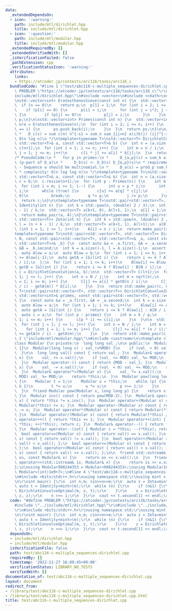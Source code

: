 ```yaml
---
data:
  _extendedDependsOn:
  - icon: ':warning:'
    path: include/mtl/dirichlet.hpp
    title: include/mtl/dirichlet.hpp
  - icon: ':question:'
    path: include/mtl/modular.hpp
    title: include/mtl/modular.hpp
  _extendedRequiredBy: []
  _extendedVerifiedWith: []
  _isVerificationFailed: false
  _pathExtension: cpp
  _verificationStatusIcon: ':warning:'
  attributes:
    links:
    - https://atcoder.jp/contests/arc116/tasks/arc116_c
  bundledCode: "#line 1 \"test/abc116-c-multiple_sequences-dirichlet.cpp\"\n#define\
    \ PROBLEM \"https://atcoder.jp/contests/arc116/tasks/arc116_c\"\r\n#line 2 \"\
    include/mtl/dirichlet.hpp\"\n#include <vector>\n#include <cmath>\n#include <cassert>\n\
    \nstd::vector<int> EratosthenesSieve(const int n) {\n  std::vector<int> p(n+1);\n\
    \  if (n == 0)\n    return p;\n  p[1] = 1;\n  for (int i = 2; i <= n; i++) {\n\
    \    if (p[i] == 0) {\n      p[i] = i;\n      for (int j = i*2; j <= n; j += i)\
    \ {\n        if (p[j] == 0)\n          p[j] = i;\n      }\n    }\n  }\n  return\
    \ p;\n}\n\nstd::vector<int> Primes(const int n) {\n  std::vector<int> ps;\n  auto\
    \ era = EratosthenesSieve(n);\n  for (int i = 2; i <= n; i++) {\n    if (era[i]\
    \ == i) {\n      ps.push_back(i);\n    }\n  }\n  return ps;\n}\n\n/* PseudoCode:\n\
    \ *   D_c(s) = sum c(n) n^{-s} = sum_n sum_{ij=n} a(i)b(j) (ij)^{-s}\n * complexity:\
    \ O(n log n)\n */\ntemplate<typename T>\nstd::vector<T> DirichletConvolution(const\
    \ std::vector<T>& a, const std::vector<T>& b) {\n  int n = (a.size()-1);\n  std::vector<T>\
    \ c(n+1);\n  for (int i = 1; i <= n; i++) {\n    int m = n / i;\n    for (int\
    \ j = 1; j <= m; j++)\n      c[i * j] += a[i] * b[j];\n  }\n  return c;\n}\n\n\
    /* PseudoCode:\n *   for p in primes:\n *     D_{a,p}(s) = sum_k a(p^k) p^{-ks}\
    \ (p-part of D_a)\n *     D_b(s) <- D_b(s) D_{a,p}(s)\n * requirements:\n *  \
    \ - Sequence a should be multinomial.\n *     D_a(s) = prod_p sum_k a(p^k) p^{-ks}\n\
    \ * complexity: O(n log log n)\n */\ntemplate<typename T>\nstd::vector<T> DirichletMultinomialConvolution(const\
    \ std::vector<T>& a, const std::vector<T>& b) {\n  int n = (a.size()-1);\n  auto\
    \ c = b;\n  c.resize(n+1);\n  for (int p : Primes(n)) {\n    int m = n/p;\n  \
    \  for (int i = m; i >= 1; i--) {\n      int u = p * i;\n      int q = p, j =\
    \ i;\n      while (true) {\n        c[u] += a[q] * c[j];\n        if (j % p !=\
    \ 0)\n          break;\n        q *= p;\n        j /= p;\n      }\n    }\n  }\n\
    \  return c;\n}\n\ntemplate<typename T>\nstd::pair<std::vector<T>, std::vector<T>>\
    \ Identity(int n) {\n  int k = std::pow(n, (double) 2 / 3);\n  int l = (n + k\
    \ - 1) / k;\n  std::vector<T> a(k+1, 0), A(l+1, 1);\n  a[1] = 1;\n  A[0] = 0;\n\
    \  return make_pair(a, A);\n}\n\ntemplate<typename T>\nstd::pair<std::vector<T>,\
    \ std::vector<T>> Zeta(int n) {\n  int k = std::pow(n, (double) 2 / 3);\n  int\
    \ l = (n + k - 1) / k;\n  std::vector<T> a(k+1, 1), A(l+1);\n  a[0] = 0;\n  for\
    \ (int i = 1; i <= l; i++)\n    A[i] = n / i;\n  return make_pair(a, A);\n}\n\n\
    template<typename T>\nstd::pair<std::vector<T>, std::vector<T>> DirichletConvolveOptimal(int\
    \ N, const std::pair<std::vector<T>, std::vector<T>>& _a, const std::pair<std::vector<T>,\
    \ std::vector<T>>& _b) {\n  const auto &a = _a.first, &A = _a.second, &b = _b.first,\
    \ &B = _b.second;\n  int k = a.size()-1, l = A.size()-1;\n  assert(k * l >= N);\n\
    \  auto Alow = a;\n  auto Blow = b;\n  for (int i = 1; i <= k; i++)\n    Alow[i]\
    \ += Alow[i-1];\n  auto getA = [&](int i) {\n    return i <= k ? Alow[i] : A[N\
    \ / i];\n  };\n  for (int i = 1; i <= k; i++)\n    Blow[i] += Blow[i-1];\n  auto\
    \ getB = [&](int i) {\n    return i <= k ? Blow[i] : B[N / i];\n  };\n\n  auto\
    \ c = DirichletConvolution(a, b);\n\n  std::vector<T> C(l+1);\n  for (int j =\
    \ 1; j <= l; j++) {\n    int n = N / j;\n    int m = sqrt(n);\n    for (int i\
    \ = 1; i <= m; i++) {\n      C[j] += a[i] * getB(n / i);\n      C[j] += (getA(n\
    \ / i) - getA(m)) * b[i];\n    }\n  }\n  return std::make_pair(c, C);\n}\n\ntemplate<typename\
    \ T>\nstd::pair<std::vector<T>, std::vector<T>> DirichletConvolveZeta(int N, const\
    \ std::vector<int>& primes, const std::pair<std::vector<T>, std::vector<T>>& _a)\
    \ {\n  const auto &a = _a.first, &A = _a.second;\n  int k = a.size()-1, l = A.size()-1;\n\
    \  auto Alow = a;\n  for (int i = 1; i <= k; i++)\n    Alow[i] += Alow[i-1];\n\
    \  auto getA = [&](int i) {\n    return i <= k ? Alow[i] : A[N / i];\n  };\n\n\
    \  auto c = a;\n  for (int p : primes) {\n    int m = k / p;\n    for (int i =\
    \ 1; i <= m; i++) {\n      c[p * i] += c[i];\n    }\n  }\n\n  std::vector<T> C(l+1);\n\
    \  for (int j = 1; j <= l; j++) {\n    int n = N / j;\n    int m = std::sqrt(n);\n\
    \    for (int i = 1; i <= m; i++) {\n      C[j] += a[i] * (n / i);\n      C[j]\
    \ += getA(n / i) - getA(m);\n    }\n  }\n  return std::make_pair(c, C);\n}\n#line\
    \ 2 \"include/mtl/modular.hpp\"\n#include <iostream>\n\ntemplate <long long MOD>\n\
    class Modular {\n private:\n  long long val_;\n\n public:\n  Modular() : val_(0)\
    \ {}\n  Modular(long long v) : val_(v%MOD) {\n    if (val_ < 0) val_ += MOD;\n\
    \  }\n\n  long long val() const { return val_; }\n  Modular& operator+=(Modular\
    \ x) {\n    val_ += x.val();\n    if (val_ >= MOD) val_ %= MOD;\n    return *this;\n\
    \  }\n  Modular operator-() const { return {MOD - val_}; }\n  Modular& operator-=(Modular\
    \ x) {\n    val_ -= x.val();\n    if (val_ < 0) val_ += MOD;\n    return *this;\n\
    \  }\n  Modular& operator*=(Modular x) {\n    val_ *= x.val();\n    if (val_ >=\
    \ MOD) val_ %= MOD;\n    return *this;\n  }\n  Modular pow(long long p) const\
    \ {\n    Modular t = 1;\n    Modular u = *this;\n    while (p) {\n      if (p\
    \ & 1)\n        t *= u;\n      u *= u;\n      p >>= 1;\n    }\n    return t;\n\
    \  }\n  friend Modular pow(Modular x, long long p) {\n    return x.pow(p);\n \
    \ }\n  Modular inv() const { return pow(MOD-2); }\n  Modular& operator/=(Modular\
    \ x) { return *this *= x.inv(); }\n  Modular operator+(Modular x) const { return\
    \ Modular(*this) += x; }\n  Modular operator-(Modular x) const { return Modular(*this)\
    \ -= x; }\n  Modular operator*(Modular x) const { return Modular(*this) *= x;\
    \ }\n  Modular operator/(Modular x) const { return Modular(*this) /= x; }\n  Modular&\
    \ operator++() { return *this += 1; }\n  Modular operator++(int) { Modular c =\
    \ *this; ++(*this); return c; }\n  Modular& operator--() { return *this -= 1;\
    \ }\n  Modular operator--(int) { Modular c = *this; --(*this); return c; }\n\n\
    \  bool operator==(Modular x) const { return val() == x.val(); }\n  bool operator!=(Modular\
    \ x) const { return val() != x.val(); }\n  bool operator<(Modular x) const { return\
    \ val() < x.val(); };\n  bool operator<=(Modular x) const { return val() <= x.val();\
    \ };\n  bool operator>(Modular x) const { return val() > x.val(); };\n  bool operator>=(Modular\
    \ x) const { return val() >= x.val(); };\n\n  friend std::ostream& operator<<(std::ostream&\
    \ os, const Modular& x) {\n    return os << x.val();\n  }\n  friend std::istream&\
    \ operator>>(std::istream& is, Modular& x) {\n    return is >> x.val_;\n  }\n\n\
    };\n\nusing Modular998244353 = Modular<998244353>;\nusing Modular1000000007 =\
    \ Modular<(int)1e9+7>;\n#line 4 \"test/abc116-c-multiple_sequences-dirichlet.cpp\"\
    \n#include <bits/stdc++.h>\r\nusing namespace std;\r\nusing mint = Modular998244353;\r\
    \n\r\nint main() {\r\n  int n,m; cin>>n>>m;\r\n  auto z = Zeta<mint>(m);\r\n \
    \ auto t = Identity<mint>(m);\r\n  while (n) {\r\n    if (n&1) {\r\n      t =\
    \ DirichletConvolveOptimal(m, z, t);\r\n    }\r\n    z = DirichletConvolveOptimal(m,\
    \ z, z);\r\n    n >>= 1;\r\n  }\r\n  cout << t.second[1] << endl;\r\n}\n"
  code: "#define PROBLEM \"https://atcoder.jp/contests/arc116/tasks/arc116_c\"\r\n\
    #include \"../include/mtl/dirichlet.hpp\"\r\n#include \"../include/mtl/modular.hpp\"\
    \r\n#include <bits/stdc++.h>\r\nusing namespace std;\r\nusing mint = Modular998244353;\r\
    \n\r\nint main() {\r\n  int n,m; cin>>n>>m;\r\n  auto z = Zeta<mint>(m);\r\n \
    \ auto t = Identity<mint>(m);\r\n  while (n) {\r\n    if (n&1) {\r\n      t =\
    \ DirichletConvolveOptimal(m, z, t);\r\n    }\r\n    z = DirichletConvolveOptimal(m,\
    \ z, z);\r\n    n >>= 1;\r\n  }\r\n  cout << t.second[1] << endl;\r\n}"
  dependsOn:
  - include/mtl/dirichlet.hpp
  - include/mtl/modular.hpp
  isVerificationFile: false
  path: test/abc116-c-multiple_sequences-dirichlet.cpp
  requiredBy: []
  timestamp: '2022-11-27 16:09:45+09:00'
  verificationStatus: LIBRARY_NO_TESTS
  verifiedWith: []
documentation_of: test/abc116-c-multiple_sequences-dirichlet.cpp
layout: document
redirect_from:
- /library/test/abc116-c-multiple_sequences-dirichlet.cpp
- /library/test/abc116-c-multiple_sequences-dirichlet.cpp.html
title: test/abc116-c-multiple_sequences-dirichlet.cpp
---
```

